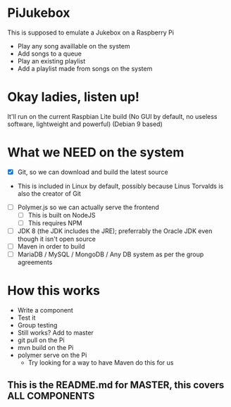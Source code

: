 # PiJukebox
This is supposed to emulate a Jukebox on a Raspberry Pi
 - Play any song availlable on the system
 - Add songs to a queue
 - Play an existing playlist
 - Add a playlist made from songs on the system

# Okay ladies, listen up!
It'll run on the current Raspbian Lite build (No GUI by default, no useless software, lightweight and powerful) (Debian 9 based)

# What we NEED on the system
  - [x] Git, so we can download and build the latest source
   - This is included in Linux by default, possibly because Linus Torvalds is also the creator of Git
  - [ ] Polymer.js so we can actually serve the frontend
    - [ ] This is built on NodeJS
    - [ ] This requires NPM
  - [ ] JDK 8 (the JDK includes the JRE); preferrably the Oracle JDK even though it isn't open source
  - [ ] Maven in order to build
  - [ ] MariaDB / MySQL / MongoDB / Any DB system as per the group agreements

# How this works
  - Write a component
  - Test it
  - Group testing
  - Still works? Add to master
  - git pull on the Pi
  - mvn build on the Pi
  - polymer serve on the Pi
    - Try looking for a way to have Maven do this for us

## This is the README.md for MASTER, this covers ALL COMPONENTS
